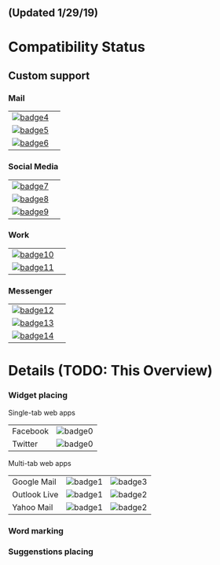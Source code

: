 ## (Updated 1/29/19)

# Compatibility Status

## Custom support

### Mail

|                                       |           |
|---------------------------------------|:---------:|
| [![badge4]](https://mail.google.com)  |           |
| [![badge5]](https://mail.yahoo.com)   |           |
| [![badge6]](https://outlook.live.com) |           |

### Social Media

|                                        |           |
|----------------------------------------|:---------:|
| [![badge7]](https://facebook.com)      |           |
| [![badge8]](https://twitter.com)       |           |
| [![badge9]](https://instagram.com)     |           |

### Work

|                                        |           |
|----------------------------------------|:---------:|
| [![badge10]](https://slack.org)        |           |
| [![badge11]](https://meet.google.com)  |           |

### Messenger

|                                                 |           |
|-------------------------------------------------|:---------:|
| [![badge12]](https://web.telegram.org)          |           |
| [![badge13]](https://web.whatsapp.google.com)   |           |
| [![badge14]](https://messenger.com)             |           |

# Details (TODO: This Overview) 

### Widget placing

Single-tab web apps

|              |           |
|--------------|:---------:|
| Facebook     | ![badge0] |
| Twitter      | ![badge0] |

Multi-tab web apps

|              |           |           |
|--------------|:---------:|----------:|
| Google Mail  | ![badge1] | ![badge3] |
| Outlook Live | ![badge1] | ![badge2] |
| Yahoo Mail   | ![badge1] | ![badge2] |

[badge0]: https://img.shields.io/badge/single--tab-in%20progress-red.svg

[badge1]: https://img.shields.io/badge/single--tab-supported-green.svg

[badge2]: https://img.shields.io/badge/multi--tabs-in--progress-red.svg

[badge3]: https://img.shields.io/badge/multi--tabs-supported-green.svg

[badge4]: https://img.shields.io/badge/mail.google.com-in%20progress-red.svg

[badge5]: https://img.shields.io/badge/mail.yahoo.com-in%20progress-red.svg

[badge6]: https://img.shields.io/badge/outlook.live.com-in%20progress-red.svg

[badge7]: https://img.shields.io/badge/facebook.com-in%20progress-red.svg

[badge8]: https://img.shields.io/badge/twitter.com-in%20progress-red.svg

[badge9]: https://img.shields.io/badge/instagram.com-in%20progress-red.svg

[badge10]: https://img.shields.io/badge/slack.com-supported-green.svg

[badge11]: https://img.shields.io/badge/meet.google.com-in%20progress-red.svg


[badge12]: https://img.shields.io/badge/web.telegram.com-supported-green.svg

[badge13]: https://img.shields.io/badge/web.whatsapp.com-supported-green.svg

[badge14]: https://img.shields.io/badge/messenger.com-supported-green.svg

### Word marking

### Suggenstions placing